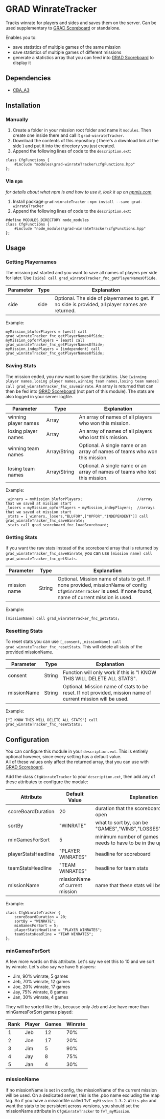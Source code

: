 # GRAD WinrateTracker
Tracks winrate for players and sides and saves them on the server.
Can be used supplementary to [GRAD Scoreboard](https://github.com/gruppe-adler/grad-scoreboard) or standalone.

Enables you to:
* save statistics of multiple games of the same mission
* save statistics of multiple games of different missions
* generate a statistics array that you can feed into [GRAD Scoreboard](https://github.com/gruppe-adler/grad-scoreboard) to display it

## Dependencies
* [CBA_A3](https://github.com/CBATeam/CBA_A3)

## Installation
### Manually
1. Create a folder in your mission root folder and name it `modules`. Then create one inside there and call it `grad-winrateTracker`.
2. Download the contents of this repository ( there's a download link at the side ) and put it into the directory you just created.
3. Append the following lines of code to the `description.ext`:

```sqf
class CfgFunctions {
    #include "modules\grad-winrateTracker\cfgFunctions.hpp"
};
```

### Via `npm`
_for details about what npm is and how to use it, look it up on [npmjs.com](https://www.npmjs.com/)_

1. Install package `grad-winrateTracker` : `npm install --save grad-winrateTracker`
2. Append the following lines of code to the `description.ext`:

```sqf
#define MODULES_DIRECTORY node_modules
class CfgFunctions {
    #include "node_modules\grad-winrateTracker\cfgFunctions.hpp"
};
```

## Usage
### Getting Playernames
The mission just started and you want to save all names of players per side for later. Use `[side] call grad_winrateTracker_fnc_getPlayerNamesOfSide`.

| Parameter | Type | Explanation                                                                                      |
|-----------|------|--------------------------------------------------------------------------------------------------|
| side      | side | Optional. The side of playernames to get. If no side is provided, all player names are returned. |

Example:  
```sqf
myMission_bluforPlayers = [west] call grad_winrateTracker_fnc_getPlayerNamesOfSide;
myMission_opforPlayers = [east] call grad_winrateTracker_fnc_getPlayerNamesOfSide;
myMission_indepPlayers = [independent] call grad_winrateTracker_fnc_getPlayerNamesOfSide;
```

### Saving Stats
The mission ended, you now want to save the statistics. Use `[winning player names,losing player names,winning team names,losing team names] call grad_winrateTracker_fnc_saveWinrate`. An array is returned that can then be fed into [GRAD Scoreboard](https://github.com/gruppe-adler/grad-scoreboard) (not part of this module). The stats are also logged in your server logfile.

| Parameter            | Type         | Explanation                                                                  |
|----------------------|--------------|------------------------------------------------------------------------------|
| winning player names | Array        | An array of names of all players who won this mission.                       |
| losing player names  | Array        | An array of names of all players who lost this mission.                      |
| winning team names   | Array/String | Optional. A single name or an array of names of teams who won this mission.  |
| losing team names    | Array/String | Optional. A single name or an array of names of teams who lost this mission. |

Example:  
```sqf
_winners = myMission_bluforPlayers;                         //array that we saved at mission start
_losers = myMission_opforPlayers + myMission_indepPlayers;  //arrays that we saved at mission start
_stats = [_winners,_losers,"BLUFOR",["OPFOR","INDEPENDENT"]] call grad_winrateTracker_fnc_saveWinrate;
_stats call grad_scoreboard_fnc_loadScoreboard;
```

### Getting Stats
If you want the raw stats instead of the scoreboard array that is returned by `grad_winrateTracker_fnc_saveWinrate`, you can use `[mission name] call grad_winrateTracker_fnc_getStats`.

| Parameter    | Type   | Explanation                                                                                                                                                  |
|--------------|--------|--------------------------------------------------------------------------------------------------------------------------------------------------------------|
| mission name | String | Optional. Mission name of stats to get. If none provided, missionName of config `CfgWinrateTracker` is used. If none found, name of current mission is used. |

Example:  
```sqf
[missionName] call grad_winrateTracker_fnc_getStats;
```

### Resetting Stats
To reset stats you can use `[_consent,_missionName] call grad_winrateTracker_fnc_resetStats`. This will delete all stats of the provided missionName.

| Parameter   | Type   | Explanation                                                                                                 |
|-------------|--------|-------------------------------------------------------------------------------------------------------------|
| consent     | String | Function will only work if this is "I KNOW THIS WILL DELETE ALL STATS".                                     |
| missionName | String | Optional. Mission name of stats to be reset. If not provided, mission name of current mission will be used. |

Example:  
```sqf
["I KNOW THIS WILL DELETE ALL STATS"] call grad_winrateTracker_fnc_resetStats;
```


## Configuration
You can configure this module in your `description.ext`. This is entirely optional however, since every setting has a default value.  
All of these values only affect the returned array, that you can use with [GRAD Scoreboard](https://github.com/gruppe-adler/grad-scoreboard).

Add the class `CfgWinrateTracker` to your `description.ext`, then add any of these attributes to configure the module:

| Attribute       | Default Value         | Explanation                                                  |
|-----------------|-----------------------|--------------------------------------------------------------|
| scoreBoardDuration      | 20                      | duration that the scoreboard will stay open  |
| sortBy       | "WINRATE"                          | what to sort by, can be "GAMES","WINS","LOSSES","WINRATES"               |
| minGamesForSort     | 5                           | minimum number of games a player needs to have to be in the upper ranks  |
| playerStatsHeadline   | "PLAYER WINRATES"         | headline for scoreboard                                  |
| teamStatsHeadline   | "TEAM WINRATES"             | headline for team stats                            |
| missionName | missionName of current mission      | name that these stats will be saved under |

Example:  
```sqf
class CfgWinrateTracker {
    scoreBoardDuration = 20;                            
    sortBy = "WINRATE";                                
    minGamesForSort = 5;                                
    playerStatsHeadline = "PLAYER WINRATES";           
    teamStatsHeadline = "TEAM WINRATES";                
};
```

### minGamesForSort
A few more words on this attribute. Let's say we set this to 10 and we sort by winrate. Let's also say we have 5 players:

* Jim, 90% winrate, 5 games
* Jeb, 70% winrate, 12 games
* Joe, 20% winrate, 17 games
* Jay, 75% winrate, 8 games
* Jan, 30% winrate, 4 games

They will be sorted like this, because only Jeb and Joe have more than minGamesForSort games played:

| Rank | Player | Games | Winrate |
|------|--------|-------|---------|
| 1    | Jeb    | 12    | 70%     |
| 2    | Joe    | 17    | 20%     |
| 3    | Jim    | 5     | 90%     |
| 4    | Jay    | 8     | 75%     |
| 5    | Jan    | 4     | 30%     |

### missionName
If no missionName is set in config, the missionName of the current mission will be used. On a dedicated server, this is the .pbo name excluding the map tag. So if you have a missionfile called `TvT_myMission_1.3.2.Altis.pbo` and want the stats to be persistent across versions, you should set the missionName attribute in `CfgWinrateTracker` to `TvT_myMission`.
